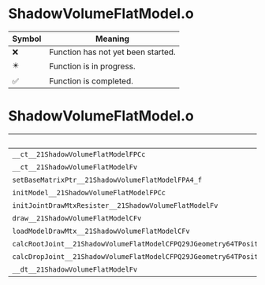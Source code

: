 # ShadowVolumeFlatModel.o
| Symbol | Meaning 
| ------------- | ------------- 
| :x: | Function has not yet been started. 
| :eight_pointed_black_star: | Function is in progress. 
| :white_check_mark: | Function is completed. 


# ShadowVolumeFlatModel.o
| Symbol | Decompiled? |
| ------------- | ------------- |
| `__ct__21ShadowVolumeFlatModelFPCc` | :x: |
| `__ct__21ShadowVolumeFlatModelFv` | :x: |
| `setBaseMatrixPtr__21ShadowVolumeFlatModelFPA4_f` | :x: |
| `initModel__21ShadowVolumeFlatModelFPCc` | :x: |
| `initJointDrawMtxResister__21ShadowVolumeFlatModelFv` | :x: |
| `draw__21ShadowVolumeFlatModelCFv` | :x: |
| `loadModelDrawMtx__21ShadowVolumeFlatModelCFv` | :x: |
| `calcRootJoint__21ShadowVolumeFlatModelCFPQ29JGeometry64TPosition3&lt;Q29JGeometry38TMatrix34&lt;Q29JGeometry13SMatrix34C&lt;f&gt;&gt;&gt;RCQ29JGeometry8TVec3&lt;f&gt;` | :x: |
| `calcDropJoint__21ShadowVolumeFlatModelCFPQ29JGeometry64TPosition3&lt;Q29JGeometry38TMatrix34&lt;Q29JGeometry13SMatrix34C&lt;f&gt;&gt;&gt;RCQ29JGeometry8TVec3&lt;f&gt;` | :x: |
| `__dt__21ShadowVolumeFlatModelFv` | :x: |
